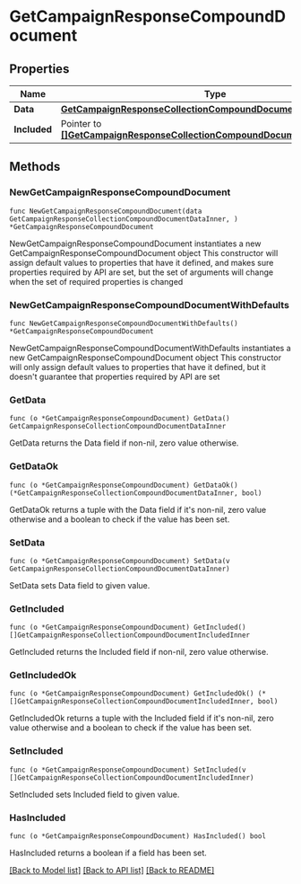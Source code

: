 # GetCampaignResponseCompoundDocument

## Properties

Name | Type | Description | Notes
------------ | ------------- | ------------- | -------------
**Data** | [**GetCampaignResponseCollectionCompoundDocumentDataInner**](GetCampaignResponseCollectionCompoundDocumentDataInner.md) |  | 
**Included** | Pointer to [**[]GetCampaignResponseCollectionCompoundDocumentIncludedInner**](GetCampaignResponseCollectionCompoundDocumentIncludedInner.md) |  | [optional] 

## Methods

### NewGetCampaignResponseCompoundDocument

`func NewGetCampaignResponseCompoundDocument(data GetCampaignResponseCollectionCompoundDocumentDataInner, ) *GetCampaignResponseCompoundDocument`

NewGetCampaignResponseCompoundDocument instantiates a new GetCampaignResponseCompoundDocument object
This constructor will assign default values to properties that have it defined,
and makes sure properties required by API are set, but the set of arguments
will change when the set of required properties is changed

### NewGetCampaignResponseCompoundDocumentWithDefaults

`func NewGetCampaignResponseCompoundDocumentWithDefaults() *GetCampaignResponseCompoundDocument`

NewGetCampaignResponseCompoundDocumentWithDefaults instantiates a new GetCampaignResponseCompoundDocument object
This constructor will only assign default values to properties that have it defined,
but it doesn't guarantee that properties required by API are set

### GetData

`func (o *GetCampaignResponseCompoundDocument) GetData() GetCampaignResponseCollectionCompoundDocumentDataInner`

GetData returns the Data field if non-nil, zero value otherwise.

### GetDataOk

`func (o *GetCampaignResponseCompoundDocument) GetDataOk() (*GetCampaignResponseCollectionCompoundDocumentDataInner, bool)`

GetDataOk returns a tuple with the Data field if it's non-nil, zero value otherwise
and a boolean to check if the value has been set.

### SetData

`func (o *GetCampaignResponseCompoundDocument) SetData(v GetCampaignResponseCollectionCompoundDocumentDataInner)`

SetData sets Data field to given value.


### GetIncluded

`func (o *GetCampaignResponseCompoundDocument) GetIncluded() []GetCampaignResponseCollectionCompoundDocumentIncludedInner`

GetIncluded returns the Included field if non-nil, zero value otherwise.

### GetIncludedOk

`func (o *GetCampaignResponseCompoundDocument) GetIncludedOk() (*[]GetCampaignResponseCollectionCompoundDocumentIncludedInner, bool)`

GetIncludedOk returns a tuple with the Included field if it's non-nil, zero value otherwise
and a boolean to check if the value has been set.

### SetIncluded

`func (o *GetCampaignResponseCompoundDocument) SetIncluded(v []GetCampaignResponseCollectionCompoundDocumentIncludedInner)`

SetIncluded sets Included field to given value.

### HasIncluded

`func (o *GetCampaignResponseCompoundDocument) HasIncluded() bool`

HasIncluded returns a boolean if a field has been set.


[[Back to Model list]](../README.md#documentation-for-models) [[Back to API list]](../README.md#documentation-for-api-endpoints) [[Back to README]](../README.md)


